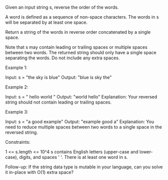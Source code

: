 Given an input string s, reverse the order of the words.

A word is defined as a sequence of non-space characters. The words in s will
be separated by at least one space.

Return a string of the words in reverse order concatenated by a single
space.

Note that s may contain leading or trailing spaces or multiple spaces between
two words. The returned string should only have a single space separating the
words. Do not include any extra spaces.


Example 1:


Input: s = "the sky is blue"
Output: "blue is sky the"


Example 2:


Input: s = "  hello world  "
Output: "world hello"
Explanation: Your reversed string should not contain leading or trailing
spaces.


Example 3:


Input: s = "a good   example"
Output: "example good a"
Explanation: You need to reduce multiple spaces between two words to a single
space in the reversed string.



Constraints:


1 <= s.length <= 10^4
s contains English letters (upper-case and lower-case), digits, and spaces '
'.
There is at least one word in s.



Follow-up: If the string data type is mutable in your language, can you solve
it in-place with O(1) extra space?



